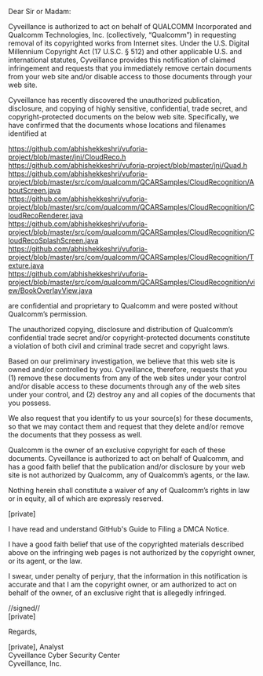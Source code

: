 Dear Sir or Madam:

Cyveillance is authorized to act on behalf of QUALCOMM Incorporated and Qualcomm Technologies, Inc. (collectively, “Qualcomm”) in requesting removal of its copyrighted works from Internet sites. Under the U.S. Digital Millennium Copyright Act (17 U.S.C. § 512) and other applicable U.S. and international statutes, Cyveillance provides this notification of claimed infringement and requests that you immediately remove certain documents from your web site and/or disable access to those documents through your web site.

Cyveillance has recently discovered the unauthorized publication, disclosure, and copying of highly sensitive, confidential, trade secret, and copyright-protected documents on the below web site. Specifically, we have confirmed that the documents whose locations and filenames identified at

https://github.com/abhishekkeshri/vuforia-project/blob/master/jni/CloudReco.h  
https://github.com/abhishekkeshri/vuforia-project/blob/master/jni/Quad.h  
https://github.com/abhishekkeshri/vuforia-project/blob/master/src/com/qualcomm/QCARSamples/CloudRecognition/AboutScreen.java  
https://github.com/abhishekkeshri/vuforia-project/blob/master/src/com/qualcomm/QCARSamples/CloudRecognition/CloudRecoRenderer.java  
https://github.com/abhishekkeshri/vuforia-project/blob/master/src/com/qualcomm/QCARSamples/CloudRecognition/CloudRecoSplashScreen.java  
https://github.com/abhishekkeshri/vuforia-project/blob/master/src/com/qualcomm/QCARSamples/CloudRecognition/Texture.java  
https://github.com/abhishekkeshri/vuforia-project/blob/master/src/com/qualcomm/QCARSamples/CloudRecognition/view/BookOverlayView.java

are confidential and proprietary to Qualcomm and were posted without Qualcomm’s permission.

The unauthorized copying, disclosure and distribution of Qualcomm’s confidential trade secret and/or copyright-protected documents constitute a violation of both civil and criminal trade secret and copyright laws.

Based on our preliminary investigation, we believe that this web site is owned and/or controlled by you. Cyveillance, therefore, requests that you (1) remove these documents from any of the web sites under your control and/or disable access to these documents through any of the web sites under your control, and (2) destroy any and all copies of the documents that you possess.

We also request that you identify to us your source(s) for these documents, so that we may contact them and request that they delete and/or remove the documents that they possess as well.

Qualcomm is the owner of an exclusive copyright for each of these documents. Cyveillance is authorized to act on behalf of Qualcomm, and has a good faith belief that the publication and/or disclosure by your web site is not authorized by Qualcomm, any of Qualcomm’s agents, or the law.

Nothing herein shall constitute a waiver of any of Qualcomm’s rights in law or in equity, all of which are expressly reserved.

[private]  

I have read and understand GitHub's Guide to Filing a DMCA Notice.

I have a good faith belief that use of the copyrighted materials described above on the infringing web pages is not authorized by the copyright owner, or its agent, or the law.

I swear, under penalty of perjury, that the information in this notification is accurate and that I am the copyright owner, or am authorized to act on behalf of the owner, of an exclusive right that is allegedly infringed.

//signed//  
[private]

Regards,

[private], Analyst  
Cyveillance Cyber Security Center  
Cyveillance, Inc.
